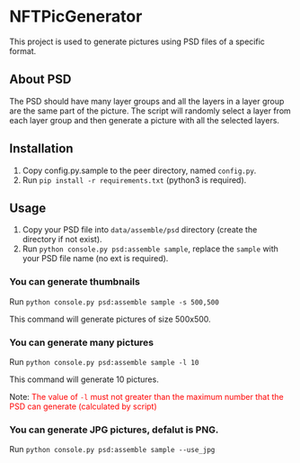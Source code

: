 # NFTPicGenerator
This project is used to generate pictures using PSD files of a specific format.

## About PSD
The PSD should have many layer groups and all the layers in a layer group are the same part of the picture. The script will randomly select a layer from each layer group and then generate a picture with all the selected layers.

## Installation
1. Copy config.py.sample to the peer directory, named `config.py`.
2. Run `pip install -r requirements.txt` (python3 is required).

## Usage
1. Copy your PSD file into `data/assemble/psd` directory (create the directory if not exist).
2. Run `python console.py psd:assemble sample`, replace the `sample` with your PSD file name (no ext is required).

### You can generate thumbnails
Run `python console.py psd:assemble sample -s 500,500`

This command will generate pictures of size 500x500.

### You can generate many pictures
Run `python console.py psd:assemble sample -l 10`

This command will generate 10 pictures.

Note: <font color=red>The value of `-l` must not greater than the maximum number that the PSD can generate (calculated by script)</font>

### You can generate JPG pictures, defalut is PNG.
Run `python console.py psd:assemble sample --use_jpg`

